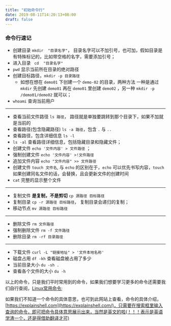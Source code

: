 ```yaml
---
title: "初始命令行"
date: 2019-08-11T14:20:13+08:00
draft: false
---
```

### 命令行速记

- 创建目录  `mkdir  "目录名字"`， 目录名字可以不加引号，也可加，假如目录是有特殊标记的，比如带空格的名字，需要添加引号；
- 进入目录 ` cd  "目录名字"`
- `pwd` 显示当前所在目录的绝对路径
- 创建目标路径，`mkdir -p 目录路径`
  - 如想在想在 `demo01` 下创建一个 `demo-02` 的目录，两种方法 一种是通过 `mkdir` 先创建 `demo01` 再在 `demo01` 里创建 `demo02` ，另一种 `mkdir -p /demo01/demo02` 就可以；
- `whoami` 查询当前用户

------

- 查看当前文件路径 `ls 路径`， 路径就是单独要跳转到那个目录下，如果不加就是当前的
- 查看路径(包含隐藏路径) `ls -a 路径`，包含 `.` 与 `..` 
- 查看路径，包含详细信息 `ls -l`
- `ls -al` 查看路径详细信息，包括隐藏目录和隐藏文件； 
- 创建文件 `echo '文件内容' > 文件路径` ；
- 强制创建文件 `echo '文件内容' >!文件路径`
- 追加文件内容 `echo "文件内容" >> 文件路径`
- 创建文件 `touch 文件名`, 与 `echo` 的区别在于，`echo` 可以优先书写内容，`touch` 如果创建同名文件的话，会替换，且会更新文件的创建时间
- `cat` 完整的显示整个文件

------

- 复制文件 **是复制，不是剪切** `cp 源路径 目标路径`
- 复制目录 `cp -r 源路径 目标路径`， 复制目录会递归的复制；
- 移动节点 `mv 源路径 目标路径`

------

- 删除文件 `rm 文件路径`
- 强制删除文件 `rm -f 文件路径`
- 删除目录 `rm -rf 目录路径`

------

- 下载文件 `curl -L "链接地址" > '文件本地名称'`
- 磁盘占用 `df -kh` 查看磁盘被占用了多少
- 当前目录大小 `du -sh .`
- 查看各个文件的大小 `du -h`

以上的命令，只是我们平时常用到的命令，如果我们想要学习更多的命令还需要我们自行查阅，[Linux常用命令](<https://www.runoob.com/linux/linux-comm-cat.html>);

如果我们不知道一个命令的具体意思，也可到此网站上查看，命令的具体介绍，[https://explainshell.com](https://explainshell.com/)，只需要在搜索框里输入查询的命令，即可把命令具体意思展示出来，当然是英文的啦(！！！表示是英语学渣一个，还是得借助翻译才可)
